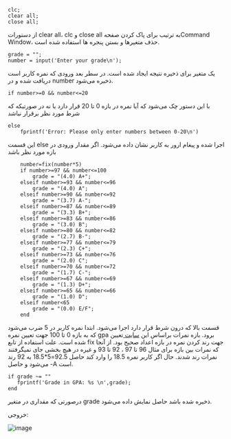 ```
clc;
clear all;
close all;
```
از دستورات clear all، clc و close all  به ترتیب برای پاک کردن صفحهCommand Window، حذف متغیرها و بستن پنجره ها استفاده شده است.
```
grade = "";
number = input('Enter your grade\n');
```
یک متغیر برای ذخیره نتیجه ایجاد شده است. در سطر بعد ورودی که نمره کاربر است دریافت شده و در number ذخیره می‌شود.
```
if number>=0 && number<=20
```
با این دستور  چک می‌شود که آیا نمره در بازه 0 تا 20 قرار دارد یا نه در صورتیکه که شرط مورد نظر برقرار نباشد 
```
else 
    fprintf('Error: Please only enter numbers between 0-20\n')
```
این قسمت  else اجرا شده و پیغام ارور به کاربر نشان داده می‌شود. اگر مقدار ورودی در بازه مورد نظر باشد
```
    number=fix(number*5) 
    if number>=97 && number<=100
        grade = "(4.0) A+";
    elseif number>=93 && number<=96
        grade = "(4.0) A";
    elseif number>=90 && number<=92
        grade = "(3.7) A-";
    elseif number>=87 && number<=89
        grade = "(3.3) B+";
    elseif number>=83 && number<=86
        grade = "(3.0) B";
    elseif number>=80 && number<=82
        grade = "(2.7) B-";
    elseif number>=77 && number<=79
        grade = "(2.3) C+";
    elseif number>=73 && number<=76
        grade = "(2.0) C";
    elseif number>=70 && number<=72
        grade = "(1.7) C-";
    elseif number>=67 && number<=69
        grade = "(1.3) D+";
    elseif number>=65 && number<=66
        grade = "(1.0) D";
    elseif number<65
        grade = "(0.0) E/F";
    end
```
قسمت بالا که درون شرط قرار دارد اجرا می‌شود. ابتدا نمره کاربر در 5 ضرب می‌شود که به بازه 0 تا 100 جهت تعیین نمره gpa برود. بازه نمرات براساس این [سایت ](https://pages.collegeboard.org/how-to-convert-gpa-4.0-scale) تعیین شده است.
علت استفاده از تابع fix جهت رند کردن نمره در بازه اعداد صحیح بود. از آنجا که نمرات بین بازه برای مثال 96 تا 97 ، 92 تا 93 و غیره در هیچ بخشی جای نمیگرفتند نمرات رند شدند.
حال اگر کاربر نمره 18.5 را وارد کند حاصل 92.5=5*18.5 به 92 رند می‌شود و حاصل -A است.

```
if grade ~= ""
   fprintf('Grade in GPA: %s \n',grade);
end
```
 درصورتی که مقداری در متغیر grade ذخیره شده باشد حاصل نمایش داده می‌شود.
 
 خروجی:
 
 ![image](https://github.com/semnan-university-ai/image-processing-class-002/blob/main/exercises/fvatani/1/tamrin1.png)

